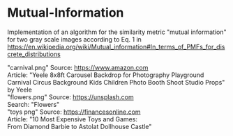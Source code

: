# Mutual-Information

Implementation of an algorithm for the similarity metric "mutual information" for two gray scale images according to Eq. 1 in 
https://en.wikipedia.org/wiki/Mutual_information#In_terms_of_PMFs_for_discrete_distributions

"carnival.png" Source: https://www.amazon.com  
		Article: "Yeele 8x8ft Carousel Backdrop for Photography Playground   			
		Carnival Circus Background Kids Children Photo Booth Shoot Studio Props"  
		by Yeele   
"flowers.png" Source: https://unsplash.com  
		Search: "Flowers"  
"toys png" Source: https://financesonline.com  
		Article: "10 Most Expensive Toys and Games:  
		From Diamond Barbie to Astolat Dollhouse Castle"   
